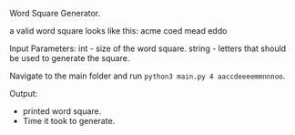 Word Square Generator.

a valid word square looks like this:
acme
coed
mead
eddo

Input Parameters:
int - size of the word square.
string - letters that should be used to generate the square.

Navigate to the main folder and run `python3 main.py 4 aaccdeeeemmnnnoo`.

Output:
- printed word square.
- Time it took to generate.